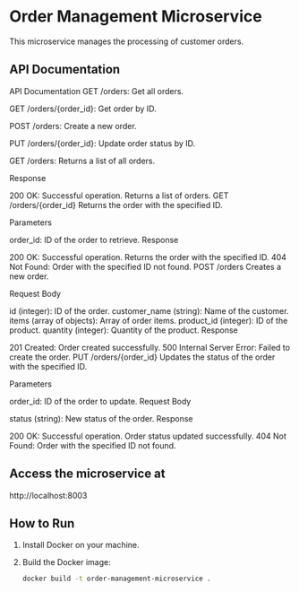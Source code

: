 # Order Management Microservice

This microservice manages the processing of customer orders.

## API Documentation

API Documentation
GET /orders: 
Get all orders.

GET /orders/{order_id}: 
Get order by ID.

POST /orders: 
Create a new order.

PUT /orders/{order_id}: 
Update order status by ID.

GET /orders:
Returns a list of all orders.

Response

200 OK: Successful operation. Returns a list of orders.
GET /orders/{order_id}
Returns the order with the specified ID.

Parameters

order_id: ID of the order to retrieve.
Response

200 OK: Successful operation. Returns the order with the specified ID.
404 Not Found: Order with the specified ID not found.
POST /orders
Creates a new order.

Request Body

id (integer): ID of the order.
customer_name (string): Name of the customer.
items (array of objects): Array of order items.
product_id (integer): ID of the product.
quantity (integer): Quantity of the product.
Response

201 Created: Order created successfully.
500 Internal Server Error: Failed to create the order.
PUT /orders/{order_id}
Updates the status of the order with the specified ID.

Parameters

order_id: ID of the order to update.
Request Body

status (string): New status of the order.
Response

200 OK: Successful operation. Order status updated successfully.
404 Not Found: Order with the specified ID not found.


## Access the microservice at
http://localhost:8003

## How to Run

1. Install Docker on your machine.

2. Build the Docker image:
   ```bash
   docker build -t order-management-microservice .